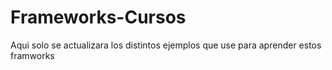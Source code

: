 # Frameworks-Cursos
 Aqui solo se actualizara los distintos ejemplos que use para aprender estos framworks
